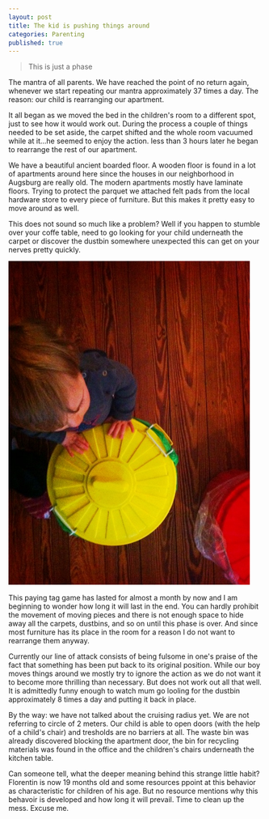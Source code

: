 ```yaml
---
layout: post
title: The kid is pushing things around
categories: Parenting
published: true
---
```



> This is just a phase

The mantra of all parents. We have reached the point of no return again, whenever we start repeating our mantra approximately 37 times a day. The reason: our child is rearranging our apartment.

It all began as we moved the bed in the children's room to a different spot, just to see how it would work out. During the process a couple of things needed to be set aside, the carpet shifted and the whole room vacuumed while at it...he seemed to enjoy the action. less than 3 hours later he began to rearrange the rest of our apartment.

We have a beautiful ancient boarded floor. A wooden floor is found in a lot of apartments around here since the houses in our neighborhood in Augsburg are really old. The modern apartments mostly have laminate floors. Trying to protect the parquet we attached felt pads from the local hardware store to every piece of furniture. But this makes it pretty easy to move around as well.

This does not sound so much like a problem? Well if you happen to stumble over your coffe table, need to go looking for your child underneath the carpet or discover the dustbin somewhere unexpected this can get on your nerves pretty quickly.

![The kid pushing and pulling things around](/assets/img/push-and-pull.jpg)

This paying tag game has lasted for almost a month by now and I am beginning to wonder how long it will last in the end. You can hardly prohibit the movement of moving pieces and there is not enough space to hide away all the carpets, dustbins, and so on until this phase is over. And since most furniture has its place in the room for a reason I do not want to rearrange them anyway.

Currently our line of attack consists of being fulsome in one's praise of the fact that something has been put back to its original position. While our boy moves things around we mostly try to ignore the action as we do not want it to become more thrilling than necessary. But does not work out all that well. It is admittedly funny enough to watch mum go looling for the dustbin approximately 8 times a day and putting it back in place.

By the way: we have not talked about the cruising radius yet. We are not referring to circle of 2 meters. Our child is able to open doors (with the help of a child's chair) and tresholds are no barriers at all. The waste bin was already discovered blocking the apartment door, the bin for recycling materials was found in the office and the children's chairs underneath the kitchen table.

Can someone tell, what the deeper meaning behind this strange little habit? Florentin is now 19 months old and some resources ppoint at this behavior as characteristic for children of his age. But no resource mentions why this behavoir is developed and how long it will prevail. Time to clean up the mess. Excuse me.
